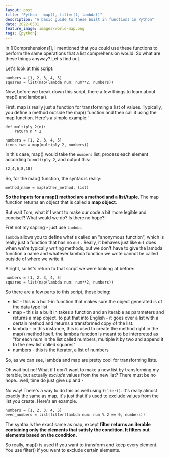 ```yaml
---
layout: post
title: "Python - map(), filter(), lambda()"
description: "A basic guide to these built in functions in Python"
date: 2022-0501
feature_image: images/world-map.png
tags: [python]
---
```


In [[Comprehensions]], I mentioned that you could use these functions to perform the same operations that a list comprehension would. So what are these things anyway? Let's find out.

<!--more-->

Let's look at this script:

```
numbers = [1, 2, 3, 4, 5] 
squares = list(map(lambda num: num**2, numbers)) 
```

Now, before we break down this script, there a few things to learn about map() and lambda().

First, map is really just a function for transforming a list of values. Typically, you define a method outside the map() function and then call it using the map function. Here's a simple example:'

```
def multiply_2(n):
	return n * 2

numbers = [1, 2, 3, 4, 5] 
times_two = map(multiply_2, numbers)) 
```

In this case, map() would take the `numbers` list, process each element according to `multiply_2`, and output this:

```
[2,4,6,8,10]
```

So, for the map() function, the syntax is really:

```
method_name = map(other_method, list)
```

**So the inputs for a map() method are a method and a list/tuple.** The map function returns an object that is called a **map object**. 

But wait Tom, what if I want to make our code a bit more legible and concise?! What would we do? Is there no hope?! 

Fret not my sapling - just use `lambda`.

`lambda` allows you to define what's called an "anonymous function", which is really just a function that has no `def` . Really, it behaves just like `def`  does when we're typically writing methods, but we don't have to give the lambda function a name and whatever lambda function we write cannot be called outside of where we write it.

Alright, so let's return to that script we were looking at before:

```
numbers = [1, 2, 3, 4, 5] 
squares = list(map(lambda num: num**2, numbers)) 
```

So there are a few parts to this script, those being:

- list - this is a built-in function that makes sure the object generated is of the data type list
- map - this is a built in takes a function and an iterable as parameters and returns a map object. to put that into English - it goes over a list with a certain method and returns a transformed copy of the list.
- lambda - in this instance, this is used to create the method right in the map() method itself. the lambda function is meant to be interpreted as "for each num in the list called numbers, multiple it by two and append it to the new list called squares" 
- numbers - this is the iterator, a list of numbers

So, as we can see, lambda and map are pretty cool for transforming lists. 

Oh wait but no! What if I don't want to make a new list by transforming my iterable, but actually *exclude* values from the new list? There must be no hope...well, time do just give up and - 

No way! There's a way to do this as well using `filter()`. It's really almost exactly the same as map, it's just that it's used to exclude values from the list you create. Here's an example.

```
numbers = [1, 2, 3, 4, 5] 
even_numbers = list(filter(lambda num: num % 2 == 0, numbers))
```

The syntax is the exact same as map, except **filter returns an iterable containing only the elements that satisfy the condition. It filters out elements based on the condition.**

So really, map() is used if you want to transform and keep every element. You use filter() if you want to exclude certain elements. 

